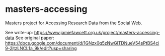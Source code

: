 # masters-accessing
Masters project for Accessing Research Data from the Social Web.

See write-up: https://www.jamiefawcett.org.uk/project/masters-accessing-data
See original paper: https://docs.google.com/document/d/1GNzx0q5zNwGlTDNueV54sPtBS4ci9-2jtzLNCL1a_9k/edit?usp=sharing

